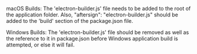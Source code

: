 macOS Builds: The 'electron-builder.js' file needs to be added to the root of the application folder. Also, "aftersign": "electron-builder.js" should be added to the 'build' section of the package.json file. 

Windows Builds: The 'electron-builder.js' file should be removed as well as the reference to it in package.json before Windows application build is attempted, or else it will fail.